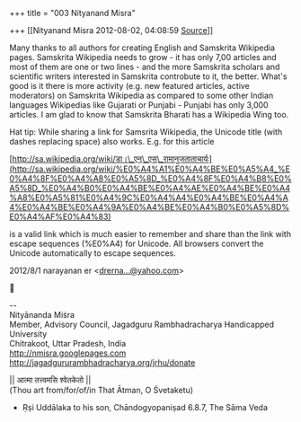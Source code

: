 +++
title = "003 Nityanand Misra"

+++
[[Nityanand Misra	2012-08-02, 04:08:59 [Source](https://groups.google.com/g/bvparishat/c/LSuvNaSGvB0)]]



Many thanks to all authors for creating English and Samskrita Wikipedia pages. Samskrita Wikipedia needs to grow - it has only 7,00 articles and most of them are one or two lines - and the more Samskrita scholars and scientific writers interested in Samskrita controbute to it, the better. What's good is it there is more activity (e.g. new featured articles, active moderators) on Samskrita Wikipedia as compared to some other Indian languages Wikipedias like Gujarati or Punjabi - Punjabi has only 3,000 articles. I am glad to know that Samskrita Bharati has a Wikipedia Wing too.  
  
Hat tip: While sharing a link for Samsrita Wikipedia, the Unicode title (with dashes replacing space) also works. E.g. for this article  
  
[http://sa.wikipedia.org/wiki/डा।\_एन्\_एस्\_रामानुजताताचार्यः](http://sa.wikipedia.org/wiki/%E0%A4%A1%E0%A4%BE%E0%A5%A4_%E0%A4%8F%E0%A4%A8%E0%A5%8D_%E0%A4%8F%E0%A4%B8%E0%A5%8D_%E0%A4%B0%E0%A4%BE%E0%A4%AE%E0%A4%BE%E0%A4%A8%E0%A5%81%E0%A4%9C%E0%A4%A4%E0%A4%BE%E0%A4%A4%E0%A4%BE%E0%A4%9A%E0%A4%BE%E0%A4%B0%E0%A5%8D%E0%A4%AF%E0%A4%83)  
  
is a valid link which is much easier to remember and share than the link with escape sequences (%E0%A4) for Unicode. All browsers convert the Unicode automatically to escape sequences.  
  

2012/8/1 narayanan er \<[drerna...@yahoo.com]()\>



  
  
  
--  
Nityānanda Miśra  
Member, Advisory Council, Jagadguru Rambhadracharya Handicapped University  
Chitrakoot, Uttar Pradesh, India  
<http://nmisra.googlepages.com>  
<http://jagadgururambhadracharya.org/jrhu/donate>  
  
\|\| आत्मा तत्त्वमसि श्वेतकेतो \|\|  
(Thou art from/for/of/in That Ātman, O Śvetaketu)  
  - Ṛṣi Uddālaka to his son, Chāndogyopaniṣad 6.8.7, The Sāma Veda  

